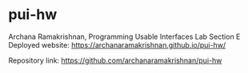 # pui-hw

Archana Ramakrishnan, Programming Usable Interfaces Lab Section E
Deployed website: https://archanaramakrishnan.github.io/pui-hw/

Repository link: https://github.com/archanaramakrishnan/pui-hw
